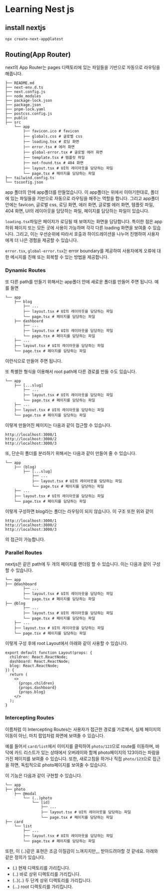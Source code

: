 # Learning Nest js

## install nextjs

```bash
npx create-next-app@latest
```

## Routing(App Router)

next의 App Router는 pages 디렉토리에 있는 파일들을 기반으로 자동으로 라우팅을 해줍니다.

```shell
├── README.md
├── next-env.d.ts
├── next.config.js
├── node_modules
├── package-lock.json
├── package.json
├── pnpm-lock.yaml
├── postcss.config.js
├── public
├── src
    └── app
        ├── favicon.ico # favicon
        ├── globals.css # 글로벌 css
        ├── loading.tsx # 로딩 화면
        ├── error.tsx # 에러 화면
        ├── global-error.tsx # 글로벌 에러 화면
        ├── template.tsx # 템플릿 파일
        ├── not-found.tsx # 404 화면
        ├── layout.tsx # UI의 레이아웃을 담당하는 파일
        └── page.tsx # 페이지를 담당하는 파일
├── tailwind.config.ts
└── tsconfig.json
```

app 폴더의 안에 app폴더를 만들었습니다. 이 app폴더는 위에서 이야기한대로, 폴더에 있는 파일들을 기반으로 자동으로 라우팅을 해주는 역할을 합니다. 그리고 app폴더 안에는 favicon, 글로벌 css, 로딩 화면, 에러 화면, 글로벌 에러 화면, 템플릿 파일, 404 화면, UI의 레이아웃을 담당하는 파일, 페이지를 담당하는 파일이 있습니다.

`loading.tsx`파일은 페이지가 로딩될 때 보여지는 화면을 담당합니다. 특이한 점은 app 하위 페이지 또는 모든 곳에 사용이 가능하며 각각 다른 loading 화면을 보여줄 수 있습니다. 그리고, 이는 우선순위에 따라서 호출과 하이드레이션을 나누어 진행하여 사용자에게 더 나은 경험을 제공할 수 있습니다.

`error.tsx`, `global-error.tsx`는 error boundary를 제공하여 사용자에게 오류에 대한 메시지를 진해 또는 회복할 수 있는 방법을 제공합니다.

### Dynamic Routes

또 다른 path를 만들기 위해서는 app폴더 안에 새로운 폴더를 만들어 주면 됩니다. 예를 들면

```shell
└── app
    ├── blog
        ├── ...
        ├── layout.tsx # UI의 레이아웃을 담당하는 파일
        └── page.tsx # 페이지를 담당하는 파일
    ├── dashboard
        ├── ...
        ├── layout.tsx # UI의 레이아웃을 담당하는 파일
        └── page.tsx # 페이지를 담당하는 파일
    ├── ...
    ├── layout.tsx # UI의 레이아웃을 담당하는 파일
    └── page.tsx # 페이지를 담당하는 파일
```

이런식으로 만들어 주면 됩니다.

또 특별한 형식을 이용해서 root path에 다른 경로를 만들 수도 있습니다.

```shell
└── app
    ├── [...slug]
        ├── ...
        ├── layout.tsx # UI의 레이아웃을 담당하는 파일
        └── page.tsx # 페이지를 담당하는 파일
    ├── ...
    ├── layout.tsx # UI의 레이아웃을 담당하는 파일
    └── page.tsx # 페이지를 담당하는 파일
```

이렇게 만들어진 페이지는 다음과 같이 접근할 수 있습니다.

```shell
http://localhost:3000/1
http://localhost:3000/2
http://localhost:3000/3
```

또, 단순히 폴더를 분리하기 위해서는 다음과 같이 만들어 줄 수 있습니다.

```shell
└── app
    ├── (blog)
        ├── [...slug]
            ├── ...
            ├── layout.tsx # UI의 레이아웃을 담당하는 파일
            └── page.tsx # 페이지를 담당하는 파일
    ├── ...
    ├── layout.tsx # UI의 레이아웃을 담당하는 파일
    └── page.tsx # 페이지를 담당하는 파일
```

이렇게 구성하면 blog라는 폴더는 라우팅이 되지 않습니다.
이 구조 또한 위와 같이

```shell
http://localhost:3000/1
http://localhost:3000/2
http://localhost:3000/3
```

의 접근이 가능합니다.

### Parallel Routes

nextjs은 같은 path에 두 개의 페이지를 랜더링 할 수 있습니다. 이는 다음과 같이 구성할 수 있습니다.

```shell
└── app
├── @dashboard
        ├── ...
        ├── layout.tsx # UI의 레이아웃을 담당하는 파일
        └── page.tsx # 페이지를 담당하는 파일
├── @blog
        ├── ...
        ├── layout.tsx # UI의 레이아웃을 담당하는 파일
        └── page.tsx # 페이지를 담당하는 파일
    ├── ...
    ├── layout.tsx # UI의 레이아웃을 담당하는 파일
    └── page.tsx # 페이지를 담당하는 파일
```

이렇게 구성 후에 root Layout에서 아래와 같이 사용할 수 있습니다.

```tsx
export default function Layout(props: {
  children: React.ReactNode;
  dashboard: React.ReactNode;
  blog: React.ReactNode;
}) {
  return (
    <>
      {props.children}
      {props.dashboard}
      {props.blog}
    </>
  );
}
```

### Intercepting Routes

이름처럼 이 Intercepting Routes는 사용자가 접근한 경로를 가로채서, 실제 페이지의 이동이 아닌, 마치 팝업처럼 화면에 보여줄 수 있습니다.

예를 들어서 `card/list`에서 이미지를 클릭하여 `photo/123`으로 route를 이동하며, 바닥에 카드 리스트가 있는 상태에서 오버레이와 함께 photo페이지의 123이라는 파람을 가진 페이지를 보여줄 수 있습니다. 또한, 새로고침을 하거나 직접 `photo/123`으로 접근을 하면, 독립적으로 photo페이지를 보여줄 수 있습니다.

이 기능은 다음과 같이 구현할 수 있습니다.

```shell
└── app
├── photo
    ├── @modal
        └── (..)photo
            └── [id]
                ├── ...
                ├── layout.tsx # UI의 레이아웃을 담당하는 파일
                └── page.tsx # 페이지를 담당하는 파일
├── card
    └── list
        ├── ...
        ├── layout.tsx # UI의 레이아웃을 담당하는 파일
        └── page.tsx # 페이지를 담당하는 파일
```

또한, 이 (..)같은 표현은 조금 이질감이 느껴지지만,,, 받아드려야할 것 같네요. 아래와 같은 정의가 있습니다.

- (.) 현재 디렉토리를 가리킵니다.
- (..) 바로 상위 디렉토리를 가리킵니다.
- (..)(..) 두 단계 상위 디렉토리를 가리킵니다.
- (...) root 디렉토리를 가리킵니다.
